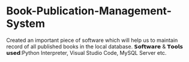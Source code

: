 # Book-Publication-Management-System
Created an important piece of software which will help us to maintain record of all published books in the local database. 𝗦𝗼𝗳𝘁𝘄𝗮𝗿𝗲 &amp; 𝗧𝗼𝗼𝗹𝘀 𝘂𝘀𝗲𝗱:Python Interpreter, Visual Studio Code, MySQL Server etc.
